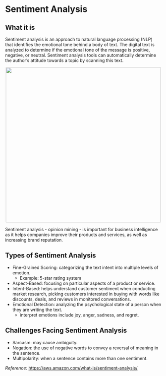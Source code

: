 # Sentiment Analysis

## What it is
Sentiment analysis is an approach to natural language processing (NLP) that identifies the emotional tone behind a body of text. The digital text is analyzed to determine if the emotional tone of the message is positive, negative, or neutral. Sentiment analysis tools can automatically determine the author’s attitude towards a topic by scanning this text.

<p align="center">
<img src = https://user-images.githubusercontent.com/62629426/227086082-013c2166-2ece-4651-ae55-8541ec17025c.png width = 500>
</p>

Sentiment analysis - opinion mining - is important for business intelligence as it helps companies improve their products and services, as well as increasing brand reputation.

## Types of Sentiment Analysis
- Fine-Grained Scoring: categorizing the text intent into multiple levels of emotion.
  - Example: 5-star rating system
- Aspect-Based: focusing on particular aspects of a product or service.
- Intent-Based: helps understand customer sentiment when conducting market research, picking customers interested in buying with words like discounts, deals, and reviews in monitored conversations.
- Emotional Detection: analyzing the psychological state of a person when they are writing the text.
  -  interpret emotions include joy, anger, sadness, and regret.


## Challenges Facing Sentiment Analysis
- Sarcasm: may cause ambiguity.
- Negation: the use of negative words to convey a reversal of meaning in the sentence.
- Multipolarity: when a sentence contains more than one sentiment. 



*Reference:* https://aws.amazon.com/what-is/sentiment-analysis/

